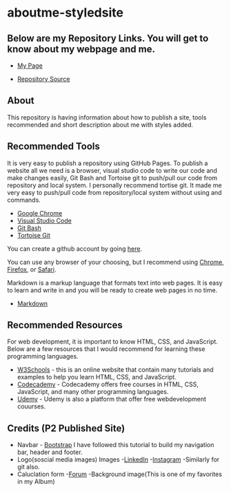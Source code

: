 # aboutme-styledsite

## Below are my Repository Links. You will get to know about my webpage and me.
* [My Page](https://suma-gitrep.github.io/aboutme-styledsite/)

* [Repository Source](https://github.com/suma-gitrep/about-me.git)

## About
This repository is having information about how to publish a site, tools recommended and short description about me with styles added.

## Recommended Tools
It is very easy to publish a repository using GitHub Pages. To publish a website all we need is a browser, visual studio code to write our code and make changes easily, Git Bash and Tortoise git to push/pull our code from repository and local system. I personally recommend tortise git. It made me very easy to push/pull code from repository/local system without using and commands.
* [Google Chrome](https://www.google.com/chrome/?brand=CHBD&gclid=Cj0KCQjw753rBRCVARIsANe3o460a2eQWalm9l07dAQtspcqNWSrGRG_e0Hgm7tJZyZiGTvYJOeIFHcaAq7KEALw_wcB&gclsrc=aw.ds)
* [Visual Studio Code](https://code.visualstudio.com/)
* [Git Bash](https://git-scm.com/downloads)
* [Tortoise Git](https://tortoisegit.org/)

You can create a github account by going [here](https://github.com/join).

You can use any browser of your choosing, but I recommend using [Chrome](https://www.google.com/chrome/), [Firefox](https://www.mozilla.org/en-US/firefox/), or [Safari](https://www.apple.com/safari/). 

Markdown is a markup language that formats text into web pages. It is easy to learn and write in and you will be ready to create web pages in no time. 
* [Markdown](https://www.markdownguide.org/basic-syntax)

## Recommended Resources
For web development, it is important to know HTML, CSS, and JavaScript. Below are a few resources that I would recommend for learning these programming languages.
- [W3Schools](https://www.w3schools.com/) - this is an online website that contain many tutorials and examples to help you learn HTML, CSS, and JavaScript.
- [Codecademy](https://www.codecademy.com/) - Codecademy offers free courses in HTML, CSS, JavaScript, and many other programming languages. 
- [Udemy](https://www.udemy.com/courses/development/web-development/) - Udemy is also a platform that offer free webdevelopment couurses.

## Credits (P2 Published Site)
- Navbar - [Bootstrap](https://websitesetup.org/bootstrap-tutorial-for-beginners/) I have followed this tutorial to build my navigation  bar, header and footer.
- Logo(soscial media images) Images 
-[LinkedIn](https://www.w3schools.com/icons/tryit.asp?filename=tryicons_fa-linkedin-square) 
-[Instagram](https://www.w3schools.com/icons/tryit.asp?filename=tryicons_fa-instagram)
-Similarly for git also.
- Caluclation form -[Forum](https://forum.tutorials7.com/1827/sum-numbers-with-html-form-and-js)
-Background image(This is one of my favorites in my Album)

